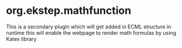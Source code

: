 # org.ekstep.mathfunction

This is a secondary plugin which will get added in ECML structure in runtime this will enable the webpage to render math formulas by using Katex library